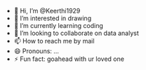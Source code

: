- 👋 Hi, I’m @Keerthi1929
- 👀 I’m interested in drawing
- 🌱 I’m currently learning coding
- 💞️ I’m looking to collaborate on data analyst
- 📫 How to reach me by mail
- 😄 Pronouns: ...
- ⚡ Fun fact: goahead with ur loved one

<!---
Keerthi1929/Keerthi1929 is a ✨ special ✨ repository because its `README.md` (this file) appears on your GitHub profile.
You can click the Preview link to take a look at your changes.
--->

